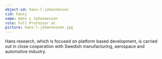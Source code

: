 ```yaml
---
object-id: hans-l-johannesson
cid: hansj
name: Hans L Johannesson
role: Full Professor at
picture: hans-l-johannesson.jpg
---
```


Hans research, which is focused on platform based development, is carried out in close cooperation with Swedish manufacturing, aerospace and automotive industry.
